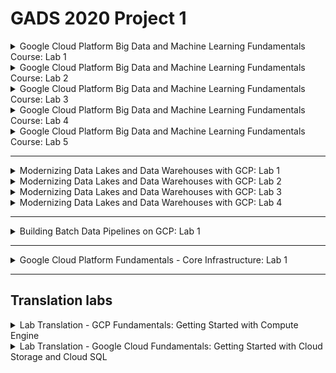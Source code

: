 # GADS 2020 Project 1


<details>
  
  <summary>Google Cloud Platform Big Data and Machine Learning Fundamentals Course: Lab 1</summary>
  
  ![Google Cloud Platform Big Data and Machine Learning Fundamentals Course: Lab 1](./img/BigDataMLFund01.png)

</details>


<details>
  
  <summary>Google Cloud Platform Big Data and Machine Learning Fundamentals Course: Lab 2</summary>
  
  ![Google Cloud Platform Big Data and Machine Learning Fundamentals Course: Lab 2](./img/BigDataMLFund02.png)

</details>


<details>
  
  <summary>Google Cloud Platform Big Data and Machine Learning Fundamentals Course: Lab 3</summary>
  
  ![Google Cloud Platform Big Data and Machine Learning Fundamentals Course: Lab 3](./img/BigDataMLFund03.png)

</details>


<details>
  
  <summary>Google Cloud Platform Big Data and Machine Learning Fundamentals Course: Lab 4</summary>
  
  ![Google Cloud Platform Big Data and Machine Learning Fundamentals Course: Lab 4](./img/BigDataMLFund04.png)

</details>


<details>
  
  <summary>Google Cloud Platform Big Data and Machine Learning Fundamentals Course: Lab 5</summary>
  
  ![Google Cloud Platform Big Data and Machine Learning Fundamentals Course: Lab 5](./img/BigDataMLFund05.png)

</details>


------


<details>
  
  <summary>Modernizing Data Lakes and Data Warehouses with GCP: Lab 1</summary>
  
  ![Modernizing Data Lakes and Data Warehouses with GCP: Lab 1](./img/ModernizingDataLakes_and_DataWarehous_withGCP01.png)

</details>


<details>
  
  <summary>Modernizing Data Lakes and Data Warehouses with GCP: Lab 2</summary>
  
  ![Modernizing Data Lakes and Data Warehouses with GCP: Lab 2](./img/ModernizingDataLakes_and_DataWarehous_withGCP02.png)

</details>



<details>
  
  <summary>Modernizing Data Lakes and Data Warehouses with GCP: Lab 3</summary>
  
  ![Modernizing Data Lakes and Data Warehouses with GCP: Lab 3](./img/ModernizingDataLakes_and_DataWarehous_withGCP03.png)

</details>



<details>
  
  <summary>Modernizing Data Lakes and Data Warehouses with GCP: Lab 4</summary>
  
  ![Modernizing Data Lakes and Data Warehouses with GCP: Lab 4](./img/ModernizingDataLakes_and_DataWarehous_withGCP04.png)

</details>


------


<details>
  
  <summary>Building Batch Data Pipelines on GCP: Lab 1</summary>
  
  ![Building Batch Data Pipelines on GCP: Lab 1](./img/BuildingBatchDataPipelines_onGCP01.png)

</details>


------


<details>
  
  <summary>Google Cloud Platform Fundamentals - Core Infrastructure: Lab 1</summary>
  
  ![Google Cloud Platform Fundamentals - Core Infrastructure: Lab 1](./img/GCP_Fund-CoreInfra01.png)

</details>


------
  
  
## Translation labs

<details>
  
  <summary>Lab Translation - GCP Fundamentals: Getting Started with Compute Engine</summary>
  
  ```
gcloud config set project <WRITE_HERE_YOUR_PROJECT_ID>

gcloud compute instances create my-vm-1 \
	--zone us-central1-a \
	--image-project debian-cloud \
	--image debian-9-stretch-v20200902 \
	--tags http-server 

gcloud compute firewall-rules create default-allow-http \
	--allow tcp:80 \
	--target-tags http-server

gcloud compute instances create my-vm-2 \
	--zone us-central1-b \
	--image-project debian-cloud \
	--image debian-9-stretch-v20200902 

gcloud compute ssh my-vm-2 --zone us-central1-b 	
	ping -c 2 my-vm-1
	exit
	
gcloud compute ssh my-vm-1 --zone us-central1-a
	sudo apt install -y nginx-light 
	curl http://localhost/
	sudo sed -i '/^<h1>.*/a Hello from Fady!' /var/www/html/index.nginx-debian.html
	curl http://localhost/
	exit
	
gcloud compute ssh my-vm-2 --zone us-central1-b 	
	curl http://my-vm-1/
	exit
	
VM_IP=`gcloud compute instances describe my-vm-1 --zone us-central1-a --format 'get(networkInterfaces[0].accessConfigs[0].natIP)'`
curl http://$VM_IP
  ```

</details>


<details>
  
  <summary>Lab Translation - Google Cloud Fundamentals: Getting Started with Cloud Storage and Cloud SQL</summary>
  
  ```

gcloud config set project <WRITE_HERE_YOUR_PROJECT_ID>

gcloud compute instances create bloghost \
	--zone us-central1-a \
	--image-project debian-cloud \
	--image debian-9-stretch-v20200902 \
	--tags http-server \
	--metadata startup-script=apt\ update$'\n'apt\ -y\ install\ apache2\ php\ php-mysql$'\n'service\ apache2\ restart 

gcloud compute firewall-rules create default-allow-http \
	--allow tcp:80 \
	--target-tags http-server

gsutil mb gs://$DEVSHELL_PROJECT_ID
gsutil cp gs://cloud-training/gcpfci/my-excellent-blog.png gs://$DEVSHELL_PROJECT_ID/my-excellent-blog.png
gsutil acl ch -u allUsers:R gs://$DEVSHELL_PROJECT_ID/my-excellent-blog.png

VM_IP=`gcloud compute instances describe bloghost --zone us-central1-a --format 'get(networkInterfaces[0].accessConfigs[0].natIP)'`

gcloud sql instances create blog-db --region us-central1

gcloud sql users set-password root \
	--instance blog-db \
	--host % \
	--prompt-for-password

gcloud sql users create blogdbuser \
	--instance blog-db \
	--host $VM_IP \
	--password blogdbuser

gcloud sql instances patch blog-db --authorized-networks $VM_IP/32

gcloud compute ssh --zone us-central1-a bloghost

sudo su -

sudo cat << EOF > /var/www/html/index.php
<html>
<head><title>Welcome to my excellent blog</title></head>
<body>
<h1>Welcome to my excellent blog</h1>
<?php
\$dbserver = "<WRITE_HERE_YOUR_CLOUD_SQL_IP>";
\$dbuser = "blogdbuser";
\$dbpassword = "blogdbuser";
\$conn = new mysqli(\$dbserver, \$dbuser, \$dbpassword);
if (mysqli_connect_error()) {
echo ("Database connection failed: " . mysqli_connect_error());
} else {
echo ("Database connection succeeded.");
}
?>
</body>
</html>
EOF

service apache2 restart

sed -i '/^<h1>.*/i <img src="https://storage.googleapis.com/<WRITE_HERE_YOUR_PROJECT_ID>/my-excellent-blog.png">' /var/www/html/index.php

service apache2 restart
  ```

</details>
